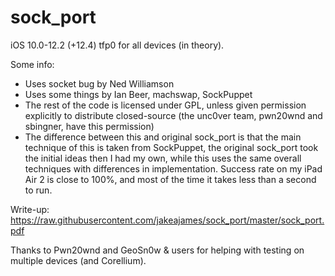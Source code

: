 # sock_port

iOS 10.0-12.2 (+12.4) tfp0 for all devices (in theory).

Some info:
- Uses socket bug by Ned Williamson
- Uses some things by Ian Beer, machswap, SockPuppet
- The rest of the code is licensed under GPL, unless given permission explicitly to distribute closed-source (the unc0ver team, pwn20wnd and sbingner, have this permission)
- The difference between this and original sock_port is that the main technique of this is taken from SockPuppet, the original sock_port took the initial ideas then I had my own, while this uses the same overall techniques with differences in implementation. Success rate on my iPad Air 2 is close to 100%, and most of the time it takes less than a second to run.

Write-up: https://raw.githubusercontent.com/jakeajames/sock_port/master/sock_port.pdf

Thanks to Pwn20wnd and GeoSn0w & users for helping with testing on multiple devices (and Corellium).

